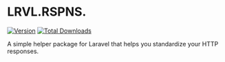 # LRVL.RSPNS.
[![Version](https://poser.pugx.org/coenond/lrvl-rspns/v/stable)](https://packagist.org/packages/coenond/lrvl-rspns) [![Total Downloads](https://poser.pugx.org/coenond/lrvl-rspns/downloads)](https://packagist.org/packages/coenond/lrvl-rspns)

A simple helper package for Laravel that helps you standardize your HTTP responses.

